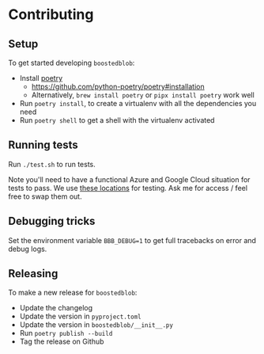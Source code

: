 # Contributing

## Setup

To get started developing `boostedblob`:
- Install [poetry](https://python-poetry.org/)
    - https://github.com/python-poetry/poetry#installation
    - Alternatively, `brew install poetry` or `pipx install poetry` work well
- Run `poetry install`, to create a virtualenv with all the dependencies you need
- Run `poetry shell` to get a shell with the virtualenv activated

## Running tests

Run `./test.sh` to run tests.

Note you'll need to have a functional Azure and Google Cloud situation for tests to pass. We use
[these locations](https://github.com/hauntsaninja/boostedblob/blob/af48ecc4250a0b7652f55a01c7aa7cfb35dc8694/tests/helpers/tmp_dir.py#L11)
for testing. Ask me for access / feel free to swap them out.

## Debugging tricks

Set the environment variable `BBB_DEBUG=1` to get full tracebacks on error and debug logs.

## Releasing

To make a new release for `boostedblob`:
- Update the changelog
- Update the version in `pyproject.toml`
- Update the version in `boostedblob/__init__.py`
- Run `poetry publish --build`
- Tag the release on Github
